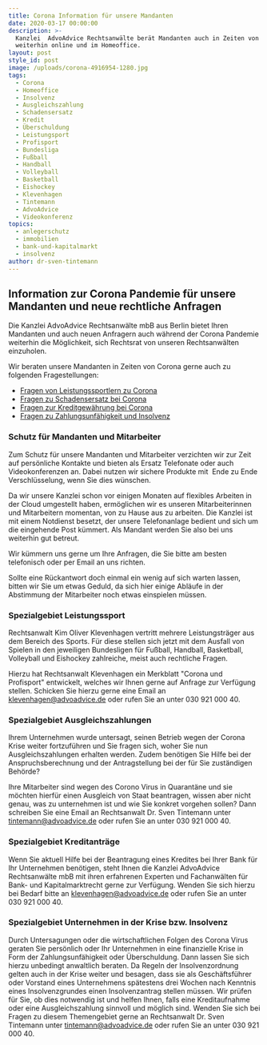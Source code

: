 ```yaml
---
title: Corona Information für unsere Mandanten
date: 2020-03-17 00:00:00
description: >-
  Kanzlei  AdvoAdvice Rechtsanwälte berät Mandanten auch in Zeiten von Corona
  weiterhin online und im Homeoffice.
layout: post
style_id: post
image: /uploads/corona-4916954-1280.jpg
tags:
  - Corona
  - Homeoffice
  - Insolvenz
  - Ausgleichszahlung
  - Schadensersatz
  - Kredit
  - Überschuldung
  - Leistungsport
  - Profisport
  - Bundesliga
  - Fußball
  - Handball
  - Volleyball
  - Basketball
  - Eishockey
  - Klevenhagen
  - Tintemann
  - AdvoAdvice
  - Videokonferenz
topics:
  - anlegerschutz
  - immobilien
  - bank-und-kapitalmarkt
  - insolvenz
author: dr-sven-tintemann
---
```


## Information zur Corona Pandemie für unsere Mandanten und neue rechtliche Anfragen

Die Kanzlei AdvoAdvice Rechtsanwälte mbB aus Berlin bietet Ihren Mandanten und auch neuen Anfragern auch während der Corona Pandemie weiterhin die Möglichkeit, sich Rechtsrat von unseren Rechtsanwälten einzuholen.&nbsp;

Wir beraten unsere Mandanten in Zeiten von Corona gerne auch zu folgenden Fragestellungen:&nbsp;

* [Fragen von Leistungssportlern zu Corona](#spezialgebiet-leistungssport)
* [Fragen zu Schadensersatz bei Corona](#spezialgebiet-ausgleichszahlungen)
* [Fragen zur Kreditgewährung bei Corona](#spezialgebiet-kreditanträge)
* [Fragen zu Zahlungsunfähigkeit und Insolvenz](#spezialgebiet-unternehmen-in-der-krise-bzw-insolvenz)

### Schutz für Mandanten und Mitarbeiter

Zum Schutz für unsere Mandanten und Mitarbeiter verzichten wir zur Zeit auf persönliche Kontakte und bieten als Ersatz Telefonate oder auch Videokonferenzen an. Dabei nutzen wir sichere Produkte mit&nbsp; Ende zu Ende Verschlüsselung, wenn Sie dies wünschen.&nbsp;

Da wir unsere Kanzlei schon vor einigen Monaten auf flexibles Arbeiten in der Cloud umgestellt haben, ermöglichen wir es unseren Mitarbeiterinnen und Mitarbeitern momentan, von zu Hause aus zu arbeiten. Die Kanzlei ist mit einem Notdienst besetzt, der unsere Telefonanlage bedient und sich um die eingehende Post kümmert. Als Mandant werden Sie also bei uns weiterhin gut betreut.

Wir kümmern uns gerne um Ihre Anfragen, die Sie bitte am besten telefonisch oder per Email an uns richten.&nbsp;

Sollte eine Rückantwort doch einmal ein wenig auf sich warten lassen, bitten wir Sie um etwas Geduld, da sich hier einige Abläufe in der Abstimmung der Mitarbeiter noch etwas einspielen müssen.&nbsp;

### Spezialgebiet Leistungssport

Rechtsanwalt Kim Oliver Klevenhagen vertritt mehrere Leistungsträger aus dem Bereich des Sports. Für diese stellen sich jetzt mit dem Ausfall von Spielen in den jeweiligen Bundesligen für Fu&szlig;ball, Handball, Basketball, Volleyball und Eishockey zahlreiche, meist auch rechtliche Fragen.&nbsp;

Hierzu hat Rechtsanwalt Klevenhagen ein Merkblatt "Corona und Profisport" entwickelt, welches wir Ihnen gerne auf Anfrage zur Verfügung stellen. Schicken Sie hierzu gerne eine Email an klevenhagen@advoadvice.de oder rufen Sie an unter 030 921 000 40.&nbsp;

### Spezialgebiet Ausgleichszahlungen

Ihrem Unternehmen wurde untersagt, seinen Betrieb wegen der Corona Krise weiter fortzuführen und Sie fragen sich, woher Sie nun Ausgleichszahlungen erhalten werden. Zudem benötigen Sie Hilfe bei der Anspruchsberechnung und der Antragstellung bei der für Sie zuständigen Behörde?

Ihre Mitarbeiter sind wegen des Corono Virus in Quarantäne und sie möchten hierfür einen Ausgleich von Staat beantragen, wissen aber nicht genau, was zu unternehmen ist und wie Sie konkret vorgehen sollen? Dann schreiben Sie eine Email an Rechtsanwalt Dr. Sven Tintemann unter tintemann@advoadvice.de oder rufen Sie an unter 030 921 000 40.&nbsp;

### Spezialgebiet Kreditanträge

Wenn Sie aktuell Hilfe bei der Beantragung eines Kredites bei Ihrer Bank für Ihr Unternehmen benötigen, steht Ihnen die Kanzlei AdvoAdvice Rechtsanwälte mbB mit ihren erfahrenen Experten und Fachanwälten für Bank- und Kapitalmarktrecht gerne zur Verfügung. Wenden Sie sich hierzu bei Bedarf bitte an klevenhagen@advoadvice.de oder rufen Sie an unter 030 921 000 40.&nbsp;

### Spezialgebiet Unternehmen in der Krise bzw. Insolvenz

Durch Untersagungen oder die wirtschaftlichen Folgen des Corona Virus geraten Sie persönlich oder Ihr Unternehmen in eine finanzielle Krise in Form der Zahlungsunfähigkeit oder Überschuldung. Dann lassen Sie sich hierzu unbedingt anwaltlich beraten. Da Regeln der Insolvenzordnung gelten auch in der Krise weiter und besagen, dass sie als Geschäftsführer oder Vorstand eines Unternehmens spätestens drei Wochen nach Kenntnis eines Insolvenzgrundes einen Insolvenzantrag stellen müssen. Wir prüfen für Sie, ob dies notwendig ist und helfen Ihnen, falls eine Kreditaufnahme oder eine Ausgleichszahlung sinnvoll und möglich sind. Wenden Sie sich bei Fragen zu diesem Themengebiet gerne an Rechtsanwalt Dr. Sven Tintemann unter tintemann@advoadvice.de oder rufen Sie an unter 030 921 000 40.&nbsp;